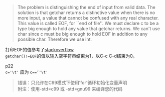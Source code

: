 >The problem is distinguishing the end of input from valid data. The solution is that getchar returns a distinctive value when there is no more input, a value that cannot be confused with any real character. This value is called EOF, for ``end of file''. We must declare c to be a type big enough to hold any value that getchar returns. We can't use char since c must be big enough to hold EOF in addition to any possible char. Therefore we use int.  

打印EOF的值参考了[stackoverflow](http://stackoverflow.com/questions/11968558/print-the-value-of-eof-also-for-the-following-code-give-the-output)  
`getchar()!=EOF`的值以输入空字符串结束为1，以C-c C-d结束为0。  

p22  
`c='\t'` 应为 `c==‘'\t'`  

>错误：只允许在C99模式下使用'for'循环初始化变量声明  
>附注：使用-std=c99 或 -std=gnu99 来编译您的代码  


